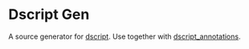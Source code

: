 # Dscript Gen

A source generator for [dscript](https://pub.dev/packages/dscript_dart). Use together with [dscript_annotations](https://pub.dev/packages/dscript_annotations).

